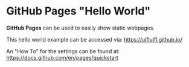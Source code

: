# GitHub Pages "Hello World"

**GitHub Pages** can be used to easily show static webpages.

This hello world example can be accessed via: https://ulflulfl.github.io/

An "How To" for the settings can be found at: https://docs.github.com/en/pages/quickstart
